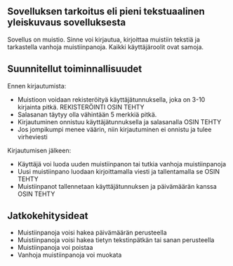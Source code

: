 ## Sovelluksen tarkoitus eli pieni tekstuaalinen yleiskuvaus sovelluksesta

Sovellus on muistio. Sinne voi kirjautua, kirjoittaa muistiin tekstiä ja tarkastella vanhoja muistiinpanoja.
Kaikki käyttäjäroolit ovat samoja.

## Suunnitellut toiminnallisuudet

Ennen kirjautumista:
- Muistioon voidaan rekisteröityä käyttäjätunnuksella, joka on 3-10 kirjainta pitkä. REKISTERÖINTI OSIN TEHTY
- Salasanan täytyy olla vähintään 5 merkkiä pitkä.
- Kirjautuminen onnistuu käyttäjätunnuksella ja salasanalla OSIN TEHTY
- Jos jompikumpi menee väärin, niin kirjautuminen ei onnistu ja tulee virheviesti

Kirjautumisen jälkeen:
- Käyttäjä voi luoda uuden muistiinpanon tai tutkia vanhoja muistiinpanoja
- Uusi muistiinpano luodaan kirjoittamalla viesti ja tallentamalla se OSIN TEHTY
- Muistiinpanot tallennetaan käyttäjätunnuksen ja päivämäärän kanssa OSIN TEHTY

## Jatkokehitysideat
- Muistiinpanoja voisi hakea päivämäärän perusteella
- Muistiinpanoja voisi hakea tietyn tekstinpätkän tai sanan perusteella
- Muistiinpanoja voi poistaa
- Vanhoja muistiinpanoja voi muokata
